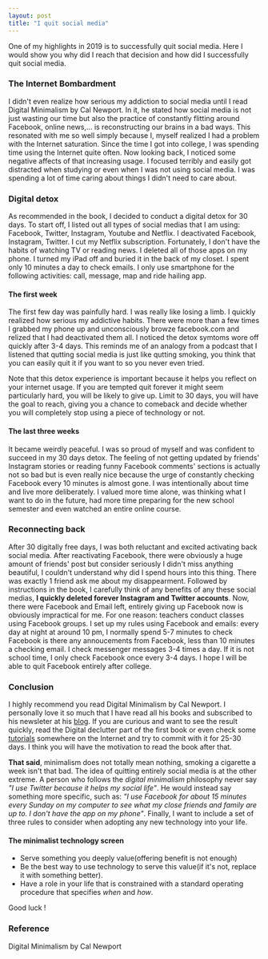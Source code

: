 ```yaml
---
layout: post
title: "I quit social media"
---
```


One of my highlights in 2019 is to successfully quit social media. Here I would show you why did I reach that decision and how did I successfully quit social media.
### The Internet Bombardment
I didn't even realize how serious my addiction to social media until I read Digital Minimalism by Cal Newport. In it, he stated how social media is not just wasting our time but also the practice of constantly flitting around Facebook, online news,... is reconstructing our brains in a bad ways. This resonated with me so well simply because I, myself realized I had a problem with the Internet saturation. Since the time I got into college, I was spending time using the Internet quite often. Now looking back, I noticed some negative affects of that increasing usage. I focused terribly and easily got distracted when studying or even when I was not using social media. I was spending a lot of time caring about things I didn't need to care about.

### Digital detox
As recommended in the book, I decided to conduct a digital detox for 30 days. To start off, I listed out all types of social medias that I am using: Facebook, Twitter, Instagram, Youtube and Netflix. I deactivated Facebook, Instagram, Twitter. I cut my Netflix subscription. Fortunately, I don't have the habits of watching TV or reading news. I deleted all of those apps on my phone. I turned my iPad off  and buried it in the back of my closet. I spent only 10 minutes a day to check emails. I only use smartphone for the following activities: call, message, map and ride hailing app.
#### The first week
The first few day was painfully hard. I was really like losing a limb. I quickly realized how serious my addictive habits. There were more than a few times I grabbed my phone up and unconsciously browze facebook.com and relized that I had deactivated them all. I noticed the detox symtoms wore  off quickly after 3-4 days. This reminds me of an analogy from a podcast that I listened that qutting social media is just like qutting smoking, you think that you can easily quit it if you want to so you never even tried.

Note that this detox experience is important because it helps you reflect on your internet usage. If you are tempted quit forever it might seem particularly hard, you will be likely to give up. Limit to 30 days, you will have the goal to reach, giving you a chance to comeback and decide whether you will completely stop using a piece of technology or not.
#### The last three weeks
It became weirdly peaceful. I was so proud of myself and was confident to succeed in my 30 days detox. The feeling of not getting updated by friends' Instagram stories or reading funny Facebook comments' sections is actually not so bad but is even really nice because the urge of constantly checking Facebook every 10 minutes is almost gone. I was intentionally about time and live more deliberately. I valued more time alone, was thinking what I want to do in the future, had more time preparing for the new school semester and even watched an entire online course.
### Reconnecting back
After 30 digitally free days, I was both reluctant and excited activating back social media. After reactivating Facebook, there were obviously a huge amount of friends' post but consider seriously I didn't miss anything beautiful, I couldn't understand why did I spend hours into this thing. There was exactly 1 friend ask me about my disappearment. Followed by instructions in the book, I carefully think of any benefits of any these social medias, **I quickly deleted forever Instagram and Twitter accounts**. Now, there were Facebook and Email left, entirely giving up Facebook now is obviously impractical for me. For one reason: teachers conduct classes using Facebook groups. I set up my rules using Facebook and emails: every day at night at around 10 pm, I normally spend 5-7 minutes to check Facebook is there any annoucements from Facebook, less than 10 minutes a checking email. I check messenger messages 3-4 times a day. If it is not school time, I only check Facebook once every 3-4 days. I hope I will be able to quit Facebook entirely after college.
### Conclusion
I highly recommend you read Digital Minimalism by Cal Newport. I personally love it so much that I have read all his books and subscribed to his newsleter at his [blog](https://www.calnewport.com/blog). If you are curious and want to see the result quickly, read the Digital declutter part of the first book or even check some [tutorials](https://www.telegraph.co.uk/better/technology/9-ways-to-start-and-stick-to-a-digital-detox/) somewhere on the Internet and try to commit with it for 25-30 days. I think you will have the motivation to read the book after that.

**That said**, minimalism does not totally mean nothing, smoking a cigarette a week isn't that bad. The idea of quitting entirely social media is at the other extreme. A person who follows the *digital minimalism* philosophy never say *"I use Twitter because it helps my social life"*. He would instead say something more specific, such as: *"I use Facebook for about 15 minutes every Sunday on my computer to see what my close friends and family are up to. I don't have the app on my phone"*.
Finally, I want to include a set of three rules to consider when adopting any new technology into your life.
#### The minimalist technology screen
 - Serve something you deeply value(offering benefit is not enough)
 - Be the best way to use technology to serve this value(if it's not, replace it with something better).
 - Have a role in your life that is constrained with a standard operating procedure that specifies *when* and *how*.

Good luck !
### Reference
Digital Minimalism by Cal Newport